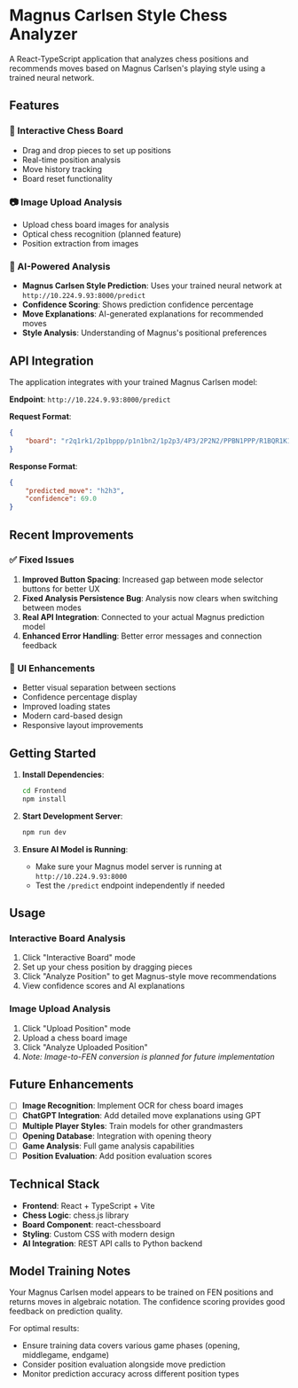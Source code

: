 # Magnus Carlsen Style Chess Analyzer

A React-TypeScript application that analyzes chess positions and recommends moves based on Magnus Carlsen's playing style using a trained neural network.

## Features

### 🎯 Interactive Chess Board

-   Drag and drop pieces to set up positions
-   Real-time position analysis
-   Move history tracking
-   Board reset functionality

### 📷 Image Upload Analysis

-   Upload chess board images for analysis
-   Optical chess recognition (planned feature)
-   Position extraction from images

### 🧠 AI-Powered Analysis

-   **Magnus Carlsen Style Prediction**: Uses your trained neural network at `http://10.224.9.93:8000/predict`
-   **Confidence Scoring**: Shows prediction confidence percentage
-   **Move Explanations**: AI-generated explanations for recommended moves
-   **Style Analysis**: Understanding of Magnus's positional preferences

## API Integration

The application integrates with your trained Magnus Carlsen model:

**Endpoint**: `http://10.224.9.93:8000/predict`

**Request Format**:

```json
{
    "board": "r2q1rk1/2p1bppp/p1n1bn2/1p2p3/4P3/2P2N2/PPBN1PPP/R1BQR1K1"
}
```

**Response Format**:

```json
{
    "predicted_move": "h2h3",
    "confidence": 69.0
}
```

## Recent Improvements

### ✅ Fixed Issues

1. **Improved Button Spacing**: Increased gap between mode selector buttons for better UX
2. **Fixed Analysis Persistence Bug**: Analysis now clears when switching between modes
3. **Real API Integration**: Connected to your actual Magnus prediction model
4. **Enhanced Error Handling**: Better error messages and connection feedback

### 🎨 UI Enhancements

-   Better visual separation between sections
-   Confidence percentage display
-   Improved loading states
-   Modern card-based design
-   Responsive layout improvements

## Getting Started

1. **Install Dependencies**:

    ```bash
    cd Frontend
    npm install
    ```

2. **Start Development Server**:

    ```bash
    npm run dev
    ```

3. **Ensure AI Model is Running**:
    - Make sure your Magnus model server is running at `http://10.224.9.93:8000`
    - Test the `/predict` endpoint independently if needed

## Usage

### Interactive Board Analysis

1. Click "Interactive Board" mode
2. Set up your chess position by dragging pieces
3. Click "Analyze Position" to get Magnus-style move recommendations
4. View confidence scores and AI explanations

### Image Upload Analysis

1. Click "Upload Position" mode
2. Upload a chess board image
3. Click "Analyze Uploaded Position"
4. _Note: Image-to-FEN conversion is planned for future implementation_

## Future Enhancements

-   [ ] **Image Recognition**: Implement OCR for chess board images
-   [ ] **ChatGPT Integration**: Add detailed move explanations using GPT
-   [ ] **Multiple Player Styles**: Train models for other grandmasters
-   [ ] **Opening Database**: Integration with opening theory
-   [ ] **Game Analysis**: Full game analysis capabilities
-   [ ] **Position Evaluation**: Add position evaluation scores

## Technical Stack

-   **Frontend**: React + TypeScript + Vite
-   **Chess Logic**: chess.js library
-   **Board Component**: react-chessboard
-   **Styling**: Custom CSS with modern design
-   **AI Integration**: REST API calls to Python backend

## Model Training Notes

Your Magnus Carlsen model appears to be trained on FEN positions and returns moves in algebraic notation. The confidence scoring provides good feedback on prediction quality.

For optimal results:

-   Ensure training data covers various game phases (opening, middlegame, endgame)
-   Consider position evaluation alongside move prediction
-   Monitor prediction accuracy across different position types

